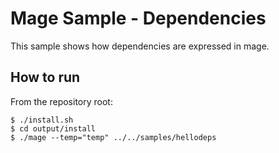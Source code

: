 Mage Sample - Dependencies
==========================

This sample shows how dependencies are expressed in mage.

How to run
----------

From the repository root:
```{.sh}
$ ./install.sh
$ cd output/install
$ ./mage --temp="temp" ../../samples/hellodeps
```
